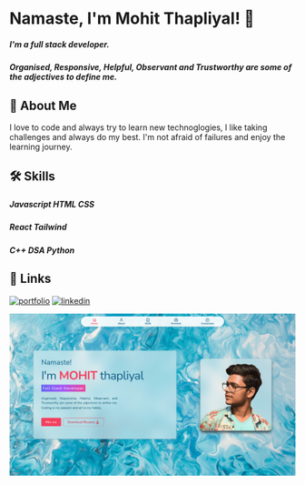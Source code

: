 
# Namaste, I'm Mohit Thapliyal! 👋

##### I'm a **full stack developer.**
##### **Organised, Responsive, Helpful, Observant** and **Trustworthy** are some of the adjectives to define me.


## 🚀 About Me
I love to code and always try to learn new technoglogies,
I like taking challenges and always do my best. I'm not afraid of 
failures and enjoy the learning journey.



## 🛠 Skills
##### **Javascript**  **HTML**  **CSS**
##### **React** **Tailwind** 
##### **C++** **DSA** **Python**


## 🔗 Links
[![portfolio](https://img.shields.io/badge/my_portfolio-000?style=for-the-badge&logo=ko-fi&logoColor=white)](https://mohitthapliyal.in/)
[![linkedin](https://img.shields.io/badge/linkedin-0A66C2?style=for-the-badge&logo=linkedin&logoColor=white)](https://www.linkedin.com/in/mohit-thapliyal-b20104146/)

![plot1](./image/portfolio.png)
